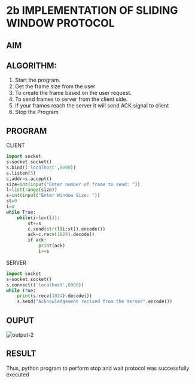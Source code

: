 # 2b IMPLEMENTATION OF SLIDING WINDOW PROTOCOL
## AIM
## ALGORITHM:
1. Start the program.
2. Get the frame size from the user
3. To create the frame based on the user request.
4. To send frames to server from the client side.
5. If your frames reach the server it will send ACK signal to client
6. Stop the Program
## PROGRAM
CLIENT
```python
import socket
s=socket.socket()
s.bind(('localhost',8000))
s.listen(5)
c,addr=s.accept()
size=int(input("Enter number of frame to send: "))
l=list(range(size))
s=int(input("Enter Window Size: "))
st=0
i=0
while True:
    while(i<len(l)):
        st+=s
        c.send(str(l[i:st]).encode())
        ack=c.recv(1024).decode()
        if ack:
            print(ack)
            i+=s
```
SERVER
```python
import socket
s=socket.socket()
s.connect(('localhost',8000))
while True:
    print(s.recv(1024).decode())
    s.send("Acknowledgement recived from the server".encode())

```
## OUPUT
![output-2](https://github.com/user-attachments/assets/dd263751-b867-41cb-9891-f099418a7732)
## RESULT
Thus, python program to perform stop and wait protocol was successfully executed
